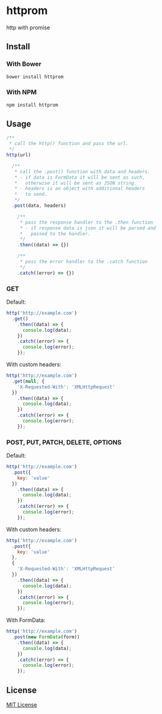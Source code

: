 httprom
=======

http with promise

Install
-------

### With Bower

```bash
bower install httprom
```

### With NPM

```bash
npm install httprom
```


Usage
-----

```javascript
/**
 * call the http() function and pass the url.
 */
http(url)

  /**
   * call the .post() function with data and headers.
   * - if data is FormData it will be sent as such, 
   *   otherwise it will be sent as JSON string. 
   * - headers is an object with additional headers 
   *   to send.
   */
  .post(data, headers)

    /**
     * pass the response handler to the .then function
     * - if response data is json it will be parsed and 
     *   passed to the handler.
     */
    .then((data) => {})

    /**
     * pass the error handler to the .catch function
     */
    .catch((error) => {})
```

### GET

Default:

```javascript
http('http://example.com')
  .get()
    .then((data) => {
      console.log(data);
    })
    .catch((error) => {
      console.log(error);
    });
```

With custom headers:

```javascript
http('http://example.com')
  .get(null, {
    'X-Requested-With': 'XMLHttpRequest'
  })
    .then((data) => {
      console.log(data);
    })
    .catch((error) => {
      console.log(error);
    });
```

### POST, PUT, PATCH, DELETE, OPTIONS

Default:

```javascript
http('http://example.com')
  .post({
    key: 'value'
  })
    .then((data) => {
      console.log(data);
    })
    .catch((error) => {
      console.log(error);
    });
```

With custom headers:

```javascript
http('http://example.com')
  .post({
    key: 'value'
  }, 
  {
    'X-Requested-With': 'XMLHttpRequest'
  })
    .then((data) => {
      console.log(data);
    })
    .catch((error) => {
      console.log(error);
    });
```

With FormData:

```javascript
http('http://example.com')
  .post(new FormData(form))
    .then((data) => {
      console.log(data);
    })
    .catch((error) => {
      console.log(error);
    });
```



License
-------

[MIT License](LICENSE)
